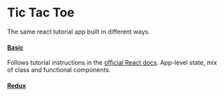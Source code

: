 # Tic Tac Toe

The same react tutorial app built in different ways.

#### [Basic](./basic)

Follows tutorial instructions in the [official React docs](https://reactjs.org/tutorial/tutorial.html). App-level state, mix of class and functional components.

#### [Redux](./redux)
